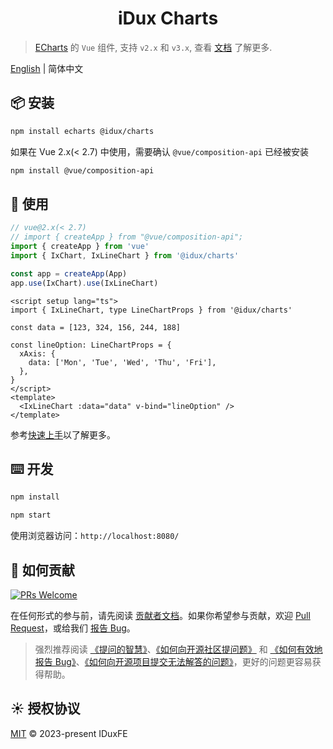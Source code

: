 <h1 align="center">iDux Charts</h1>

> [ECharts](https://echarts.apache.org/) 的 `Vue` 组件, 支持 `v2.x` 和 `v3.x`, 查看 [文档](https://charts.idux.site) 了解更多.

[English](README.md) | 简体中文

## 📦 安装

```bash
npm install echarts @idux/charts
```

如果在 Vue 2.x(< 2.7) 中使用，需要确认 `@vue/composition-api` 已经被安装

```sh
npm install @vue/composition-api
```

## 🔨 使用

```ts
// vue@2.x(< 2.7)
// import { createApp } from "@vue/composition-api";
import { createApp } from 'vue'
import { IxChart, IxLineChart } from '@idux/charts'

const app = createApp(App)
app.use(IxChart).use(IxLineChart)
```

```vue
<script setup lang="ts">
import { IxLineChart, type LineChartProps } from '@idux/charts'

const data = [123, 324, 156, 244, 188]

const lineOption: LineChartProps = {
  xAxis: {
    data: ['Mon', 'Tue', 'Wed', 'Thu', 'Fri'],
  },
}
</script>
<template>
  <IxLineChart :data="data" v-bind="lineOption" />
</template>
```

参考[快速上手](https://idux.site/docs/getting-started/zh)以了解更多。

## ⌨️ 开发

```bash
npm install

npm start
```

使用浏览器访问：`http://localhost:8080/`

## 🤝 如何贡献

[![PRs Welcome](https://img.shields.io/badge/PRs-welcome-brightgreen.svg)](https://github.com/IDuxFE/idux-charts/pulls)

在任何形式的参与前，请先阅读 [贡献者文档](https://github.com/IDuxFE/idux/blob/main/packages/site/src/docs/Contributing.zh.md)。如果你希望参与贡献，欢迎 [Pull Request](https://github.com/IDuxFE/idux-charts/pulls)，或给我们 [报告 Bug](https://github.com/IDuxFE/idux-charts/issues)。

> 强烈推荐阅读 [《提问的智慧》](https://github.com/ryanhanwu/How-To-Ask-Questions-The-Smart-Way)、[《如何向开源社区提问题》](https://github.com/seajs/seajs/issues/545) 和 [《如何有效地报告 Bug》](http://www.chiark.greenend.org.uk/%7Esgtatham/bugs-cn.html)、[《如何向开源项目提交无法解答的问题》](https://zhuanlan.zhihu.com/p/25795393)，更好的问题更容易获得帮助。

## ☀️ 授权协议

[MIT](https://github.com/IDuxFE/idux/blob/main/LICENSE) © 2023-present IDuxFE
